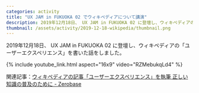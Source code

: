 ```yaml
---
categories: activity
title: "UX JAM in FUKUOKA 02 でウィキペディアについて講演"
description: 2019年12月18日、 UX JAM in FUKUOKA 02 に登壇し、ウィキペディアの「ユーザーエクスペリエンス」を書いた話をしました。
thumbnail: /assets/activity/2019-12-18-wikipedia/thumbnail.png
---
```


2019年12月18日、 UX JAM in FUKUOKA 02 に登壇し、ウィキペディアの「ユーザーエクスペリエンス」を書いた話をしました。

{% include youtube_link.html aspect="16x9" video="RZMebukqLd4" %}

関連記事：[ウィキペディアの記事「ユーザーエクスペリエンス」を執筆 正しい知識の普及のために - Zerobase](https://www.zerobase.jp/2017/09/20/wikipedia-user-experience.html)
